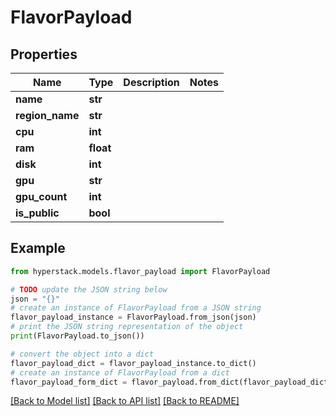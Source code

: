 # FlavorPayload


## Properties

Name | Type | Description | Notes
------------ | ------------- | ------------- | -------------
**name** | **str** |  | 
**region_name** | **str** |  | 
**cpu** | **int** |  | 
**ram** | **float** |  | 
**disk** | **int** |  | 
**gpu** | **str** |  | 
**gpu_count** | **int** |  | 
**is_public** | **bool** |  | 

## Example

```python
from hyperstack.models.flavor_payload import FlavorPayload

# TODO update the JSON string below
json = "{}"
# create an instance of FlavorPayload from a JSON string
flavor_payload_instance = FlavorPayload.from_json(json)
# print the JSON string representation of the object
print(FlavorPayload.to_json())

# convert the object into a dict
flavor_payload_dict = flavor_payload_instance.to_dict()
# create an instance of FlavorPayload from a dict
flavor_payload_form_dict = flavor_payload.from_dict(flavor_payload_dict)
```
[[Back to Model list]](../README.md#documentation-for-models) [[Back to API list]](../README.md#documentation-for-api-endpoints) [[Back to README]](../README.md)



